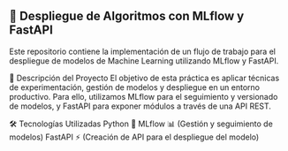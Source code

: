 ## 📌 Despliegue de Algoritmos con MLflow y FastAPI
Este repositorio contiene la implementación de un flujo de trabajo para el despliegue de modelos de Machine Learning utilizando MLflow y FastAPI.

🚀 Descripción del Proyecto
El objetivo de esta práctica es aplicar técnicas de experimentación, gestión de modelos y despliegue en un entorno productivo. Para ello, utilizamos MLflow para el seguimiento y versionado de modelos, y FastAPI para exponer módulos a través de una API REST.

🛠️ Tecnologías Utilizadas
Python 🐍
MLflow 📊 (Gestión y seguimiento de modelos)
FastAPI ⚡ (Creación de API para el despliegue del modelo)
